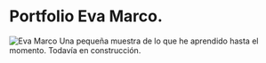 # Portfolio Eva Marco.


![Eva Marco](./_src/assets/images/eva_log.png)
Una pequeña muestra de lo que he aprendido hasta el momento.
Todavía en construcción.

